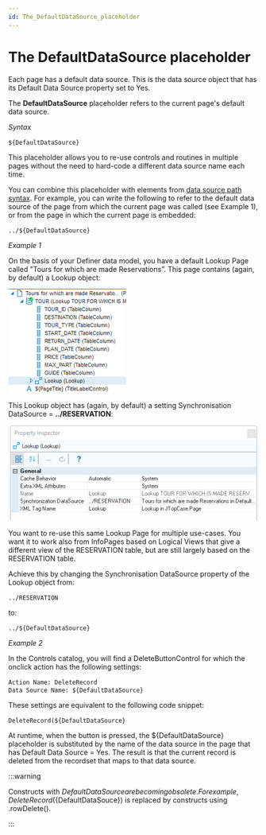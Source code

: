 ```yaml
---
id: The_DefaultDataSource_placeholder
---
```


# The DefaultDataSource placeholder

Each page has a default data source. This is the data source object that has its Default Data Source property set to Yes.

The **DefaultDataSource** placeholder refers to the current page's default data source.

*Syntax*

```
${DefaultDataSource}
```

This placeholder allows you to re-use controls and routines in multiple pages without the need to hard-code a different data source name each time.

You can combine this placeholder with elements from [data source path syntax](/docs/Web_and_app_UIs/Data_sources/Data_source_path_syntax.md). For example, you can write the following to refer to the default data source of the page from which the current page was called (see Example 1), or from the page in which the current page is embedded:

```
../${DefaultDataSource}
```

*Example 1*

On the basis of your Definer data model, you have a default Lookup Page called "Tours for which are made Reservations”. This page contains (again, by default) a Lookup object:

![](./assets/1fe50fc2-f391-4456-93b9-5895eb036bd4.png)

This Lookup object has (again, by default) a setting Synchronisation DataSource = **../RESERVATION**:

![](./assets/e3250b93-aef6-48f0-8db9-e76c61c4eb81.png)

You want to re-use this same Lookup Page for multiple use-cases. You want it to work also from InfoPages based on Logical Views that give a different view of the RESERVATION table, but are still largely based on the RESERVATION table.

Achieve this by changing the Synchronisation DataSource property of the Lookup object from:

```
../RESERVATION
```

to:

```
../${DefaultDataSource}
```

*Example 2*

In the Controls catalog, you will find a DeleteButtonControl for which the onclick action has the following settings:

```
Action Name: DeleteRecord
Data Source Name: ${DefaultDataSource}

```

These settings are equivalent to the following code snippet:

```
DeleteRecord(${DefaultDataSource}
```

At runtime, when the button is pressed, the ${DefaultDataSource} placeholder is substituted by the name of the data source in the page that has Default Data Source = Yes. The result is that the current record is deleted from the recordset that maps to that data source.


:::warning

Constructs with ${DefaultDataSource} are becoming obsolete. For example, DeleteRecord(${DefaultDataSouce}) is replaced by constructs using .rowDelete().

:::
